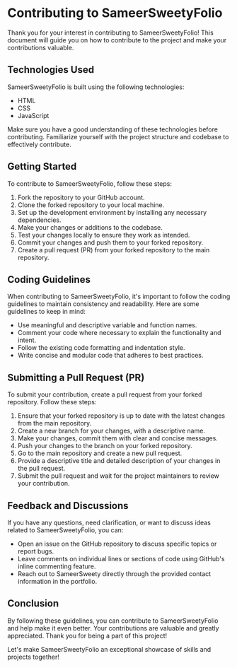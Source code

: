 # Contributing to SameerSweetyFolio

Thank you for your interest in contributing to SameerSweetyFolio! This document will guide you on how to contribute to the project and make your contributions valuable.

## Technologies Used
SameerSweetyFolio is built using the following technologies:

- HTML
- CSS
- JavaScript

Make sure you have a good understanding of these technologies before contributing. Familiarize yourself with the project structure and codebase to effectively contribute.

## Getting Started
To contribute to SameerSweetyFolio, follow these steps:

1. Fork the repository to your GitHub account.
2. Clone the forked repository to your local machine.
3. Set up the development environment by installing any necessary dependencies.
4. Make your changes or additions to the codebase.
5. Test your changes locally to ensure they work as intended.
6. Commit your changes and push them to your forked repository.
7. Create a pull request (PR) from your forked repository to the main repository.

## Coding Guidelines
When contributing to SameerSweetyFolio, it's important to follow the coding guidelines to maintain consistency and readability. Here are some guidelines to keep in mind:

- Use meaningful and descriptive variable and function names.
- Comment your code where necessary to explain the functionality and intent.
- Follow the existing code formatting and indentation style.
- Write concise and modular code that adheres to best practices.

## Submitting a Pull Request (PR)
To submit your contribution, create a pull request from your forked repository. Follow these steps:

1. Ensure that your forked repository is up to date with the latest changes from the main repository.
2. Create a new branch for your changes, with a descriptive name.
3. Make your changes, commit them with clear and concise messages.
4. Push your changes to the branch on your forked repository.
5. Go to the main repository and create a new pull request.
6. Provide a descriptive title and detailed description of your changes in the pull request.
7. Submit the pull request and wait for the project maintainers to review your contribution.

## Feedback and Discussions
If you have any questions, need clarification, or want to discuss ideas related to SameerSweetyFolio, you can:

- Open an issue on the GitHub repository to discuss specific topics or report bugs.
- Leave comments on individual lines or sections of code using GitHub's inline commenting feature.
- Reach out to SameerSweety directly through the provided contact information in the portfolio.

## Conclusion
By following these guidelines, you can contribute to SameerSweetyFolio and help make it even better. Your contributions are valuable and greatly appreciated. Thank you for being a part of this project!

Let's make SameerSweetyFolio an exceptional showcase of skills and projects together!
